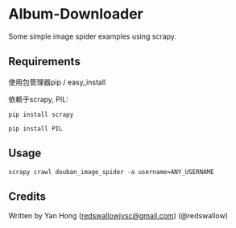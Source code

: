 Album-Downloader
================
Some simple image spider examples using scrapy.

## Requirements

使用包管理器pip / easy_install

依赖于scrapy, PIL:

`pip install scrapy`

`pip install PIL`

## Usage

`scrapy crawl douban_image_spider -a username=ANY_USERNAME`

## Credits

Written by Yan Hong (redswallowjysc@gmail.com) (@redswallow)
